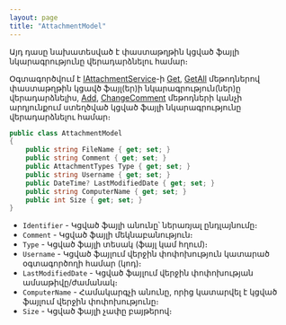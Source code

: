 ```yaml
---
layout: page
title: "AttachmentModel" 
---
```


Այդ դասը նախատեսված է փաստաթղթին կցված ֆայլի նկարագրությունը վերադարձնելու համար։

Օգտագործվում է [IAttachmentService](IAttachmentService.md)-ի [Get](IAttachmentService.md#get), [GetAll](IAttachmentService.md#getall) մեթոդներով փաստաթղթին կցավծ ֆայլ(եր)ի նկարագրություն(ներ)ը վերադարձնելիս, [Add](IAttachmentService.md#add), [ChangeComment](IAttachmentService.md#changecomment) մեթոդների կանչի արդյունքում ստեղծված կցված ֆայլի նկարագրությունը վերադարձնելու համար։ 

```c#
public class AttachmentModel 
{
    public string FileName { get; set; }
    public string Comment { get; set; }
    public AttachmentTypes Type { get; set; }
    public string Username { get; set; }
    public DateTime? LastModifiedDate { get; set; }
    public string ComputerName { get; set; }
    public int Size { get; set; }
}
```

* `Identifier` - Կցված ֆայլի անունը՝ ներառյալ ընդլայնումը։
* `Comment` - Կցված ֆայլի մեկնաբանություն։
* `Type` - Կցված ֆայլի տեսակ (ֆայլ կամ հղում)։
* `Username` - Կցված ֆայլում վերջին փոփոխություն կատարած օգտագործողի համար (կոդ)։
* `LastModifiedDate` - Կցված ֆայլում վերջին փոփոխության ամսաթիվը/ժամանակ։
* `ComputerName` - Համակարգչի անունը, որից կատարվել է կցված ֆայլում վերջին փոփոխությունը։
* `Size` - Կցված ֆայլի չափը բայթերով։